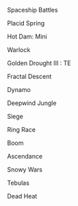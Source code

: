 Spaceship Battles

Placid Spring

Hot Dam: Mini

Warlock

Golden Drought III : TE

Fractal Descent

Dynamo

Deepwind Jungle

Siege

Ring Race

Boom

Ascendance 

Snowy Wars

Tebulas

Dead Heat